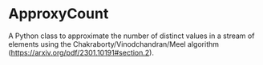 # ApproxyCount

A Python class to approximate the number of distinct values in a stream of elements using the Chakraborty/Vinodchandran/Meel algorithm (https://arxiv.org/pdf/2301.10191#section.2).